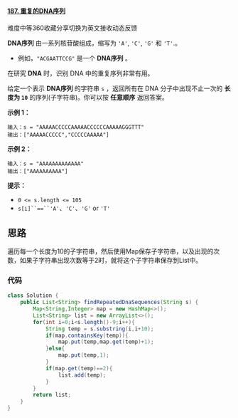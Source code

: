 #### [187. 重复的DNA序列](https://leetcode-cn.com/problems/repeated-dna-sequences/)

难度中等360收藏分享切换为英文接收动态反馈

**DNA序列** 由一系列核苷酸组成，缩写为 `'A'`, `'C'`, `'G'` 和 `'T'`.。

- 例如，`"ACGAATTCCG"` 是一个 **DNA序列** 。

在研究 **DNA** 时，识别 DNA 中的重复序列非常有用。

给定一个表示 **DNA序列** 的字符串 `s` ，返回所有在 DNA 分子中出现不止一次的 **长度为 `10`** 的序列(子字符串)。你可以按 **任意顺序** 返回答案。

 

**示例 1：**

```
输入：s = "AAAAACCCCCAAAAACCCCCCAAAAAGGGTTT"
输出：["AAAAACCCCC","CCCCCAAAAA"]
```

**示例 2：**

```
输入：s = "AAAAAAAAAAAAA"
输出：["AAAAAAAAAA"]
```

 

**提示：**

- `0 <= s.length <= 105`
- `s[i]``==``'A'`、`'C'`、`'G'` or `'T'`

## 思路

遍历每一个长度为10的子字符串，然后使用Map保存子字符串，以及出现的次数，如果子字符串出现次数等于2时，就将这个子字符串保存到List中。

### 代码

```java
class Solution {
    public List<String> findRepeatedDnaSequences(String s) {
        Map<String,Integer> map = new HashMap<>();
        List<String> list = new ArrayList<>();
        for(int i=0;i<s.length()-9;i++){
            String temp = s.substring(i,i+10);
            if(map.containsKey(temp)){
                map.put(temp,map.get(temp)+1);
            }else{
                map.put(temp,1);
            }
            if(map.get(temp)==2){
                list.add(temp);
            }
        }
        return list;
    }
}
```
